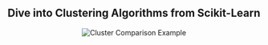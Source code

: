 ## Dive into Clustering Algorithms from Scikit-Learn

<p align="center">
  <img src="https://scikit-learn.org/stable/_images/sphx_glr_plot_cluster_comparison_001.png" alt="Cluster Comparison Example">
</p>
